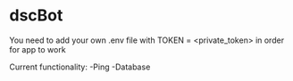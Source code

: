 # dscBot

You need to add your own .env file with TOKEN = <private_token> in order for app to work

Current functionality:
  -Ping
  -Database
